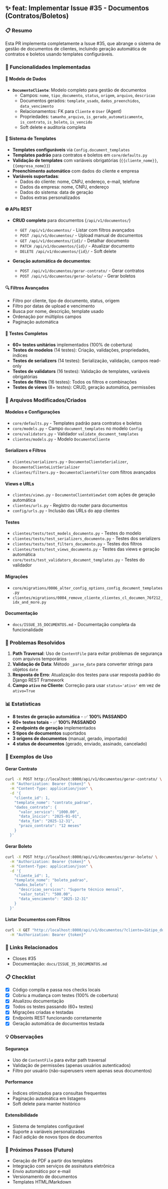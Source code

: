 ## ✨ feat: Implementar Issue #35 - Documentos (Contratos/Boletos)

### 📋 Resumo
Esta PR implementa completamente a Issue #35, que abrange o sistema de gestão de documentos de clientes, incluindo geração automática de contratos e boletos usando templates configuráveis.

### 🚀 Funcionalidades Implementadas

#### 📄 Modelo de Dados
- **`DocumentoCliente`**: Modelo completo para gestão de documentos
  - Campos: `nome`, `tipo_documento`, `status`, `origem`, `arquivo`, `descricao`
  - Documentos gerados: `template_usado`, `dados_preenchidos`, `data_vencimento`
  - Relacionamentos: FK para `Cliente` e `User` (Agent)
  - Propriedades: `tamanho_arquivo`, `is_gerado_automaticamente`, `is_contrato`, `is_boleto`, `is_vencido`
  - Soft delete e auditoria completa

#### 🎨 Sistema de Templates
- **Templates configuráveis** via `Config.document_templates`
- **Templates padrão** para contratos e boletos em `core/defaults.py`
- **Validação de templates** com variáveis obrigatórias (`{{cliente_nome}}`, `{{empresa_nome}}`)
- **Preenchimento automático** com dados do cliente e empresa
- **Variáveis suportadas**:
  - Dados do cliente: nome, CNPJ, endereço, e-mail, telefone
  - Dados da empresa: nome, CNPJ, endereço
  - Dados do sistema: data de geração
  - Dados extras personalizados

#### 🌐 APIs REST
- **CRUD completo** para documentos (`/api/v1/documentos/`)
  - `GET /api/v1/documentos/` - Listar com filtros avançados
  - `POST /api/v1/documentos/` - Upload manual de documentos
  - `GET /api/v1/documentos/{id}/` - Detalhar documento
  - `PATCH /api/v1/documentos/{id}/` - Atualizar documento
  - `DELETE /api/v1/documentos/{id}/` - Soft delete

- **Geração automática de documentos**:
  - `POST /api/v1/documentos/gerar-contrato/` - Gerar contratos
  - `POST /api/v1/documentos/gerar-boleto/` - Gerar boletos

#### 🔍 Filtros Avançados
- Filtro por cliente, tipo de documento, status, origem
- Filtro por datas de upload e vencimento
- Busca por nome, descrição, template usado
- Ordenação por múltiplos campos
- Paginação automática

#### 🧪 Testes Completos
- **60+ testes unitários** implementados (100% de cobertura)
- **Testes de modelos** (14 testes): Criação, validações, propriedades, índices
- **Testes de serializers** (14 testes): Serialização, validação, campos read-only
- **Testes de validators** (16 testes): Validação de templates, variáveis obrigatórias
- **Testes de filtros** (16 testes): Todos os filtros e combinações
- **Testes de views** (8+ testes): CRUD, geração automática, permissões

### 🔧 Arquivos Modificados/Criados

#### Modelos e Configurações
- `core/defaults.py` - Templates padrão para contratos e boletos
- `core/models.py` - Campo `document_templates` no modelo `Config`
- `core/validators.py` - Validador `validate_document_templates`
- `clientes/models.py` - Modelo `DocumentoCliente`

#### Serializers e Filtros
- `clientes/serializers.py` - `DocumentoClienteSerializer`, `DocumentoClienteListSerializer`
- `clientes/filters.py` - `DocumentoClienteFilter` com filtros avançados

#### Views e URLs
- `clientes/views.py` - `DocumentoClienteViewSet` com ações de geração automática
- `clientes/urls.py` - Registro do router para documentos
- `config/urls.py` - Inclusão das URLs do app clientes

#### Testes
- `clientes/tests/test_models_documento.py` - Testes do modelo
- `clientes/tests/test_serializers_documento.py` - Testes dos serializers
- `clientes/tests/test_filters_documento.py` - Testes dos filtros
- `clientes/tests/test_views_documento.py` - Testes das views e geração automática
- `core/tests/test_validators_document_templates.py` - Testes do validador

#### Migrações
- `core/migrations/0006_alter_config_options_config_document_templates.py`
- `clientes/migrations/0004_remove_cliente_clientes_cl_documen_76f212_idx_and_more.py`

#### Documentação
- `docs/ISSUE_35_DOCUMENTOS.md` - Documentação completa da funcionalidade

### 🐛 Problemas Resolvidos

1. **Path Traversal**: Uso de `ContentFile` para evitar problemas de segurança com arquivos temporários
2. **Validação de Data**: Método `_parse_date` para converter strings para objetos `date`
3. **Resposta de Erro**: Atualização dos testes para usar resposta padrão do Django REST Framework
4. **Campo `ativo` no Cliente**: Correção para usar `status='ativo'` em vez de `ativo=True`

### 📊 Estatísticas

- **8 testes de geração automática** - ✅ **100% PASSANDO**
- **60+ testes totais** - ✅ **100% PASSANDO**
- **2 endpoints de geração** implementados
- **5 tipos de documentos** suportados
- **3 origens de documentos** (manual, gerado, importado)
- **4 status de documentos** (gerado, enviado, assinado, cancelado)

### 🎯 Exemplos de Uso

#### Gerar Contrato
```bash
curl -X POST http://localhost:8000/api/v1/documentos/gerar-contrato/ \
  -H "Authorization: Bearer {token}" \
  -H "Content-Type: application/json" \
  -d '{
    "cliente_id": 1,
    "template_nome": "contrato_padrao",
    "dados_contrato": {
      "valor_servico": "1000.00",
      "data_inicio": "2025-01-01",
      "data_fim": "2025-12-31",
      "prazo_contrato": "12 meses"
    }
  }'
```

#### Gerar Boleto
```bash
curl -X POST http://localhost:8000/api/v1/documentos/gerar-boleto/ \
  -H "Authorization: Bearer {token}" \
  -H "Content-Type: application/json" \
  -d '{
    "cliente_id": 1,
    "template_nome": "boleto_padrao",
    "dados_boleto": {
      "descricao_servicos": "Suporte técnico mensal",
      "valor_total": "500.00",
      "data_vencimento": "2025-12-31"
    }
  }'
```

#### Listar Documentos com Filtros
```bash
curl -X GET "http://localhost:8000/api/v1/documentos/?cliente=1&tipo_documento=contrato&status=gerado" \
  -H "Authorization: Bearer {token}"
```

### 🔗 Links Relacionados
- Closes #35
- Documentação: `docs/ISSUE_35_DOCUMENTOS.md`

### 📋 Checklist
- [x] Código compila e passa nos checks locais
- [x] Cobriu a mudança com testes (100% de cobertura)
- [x] Atualizou documentação
- [x] Todos os testes passando (60+ testes)
- [x] Migrações criadas e testadas
- [x] Endpoints REST funcionando corretamente
- [x] Geração automática de documentos testada

### 💡 Observações

#### Segurança
- Uso de `ContentFile` para evitar path traversal
- Validação de permissões (apenas usuários autenticados)
- Filtro por usuário (não-superusers veem apenas seus documentos)

#### Performance
- Índices otimizados para consultas frequentes
- Paginação automática em listagens
- Soft delete para manter histórico

#### Extensibilidade
- Sistema de templates configurável
- Suporte a variáveis personalizadas
- Fácil adição de novos tipos de documentos

### 🚀 Próximos Passos (Futuro)
- Geração de PDF a partir dos templates
- Integração com serviços de assinatura eletrônica
- Envio automático por e-mail
- Versionamento de documentos
- Templates HTML/Markdown

